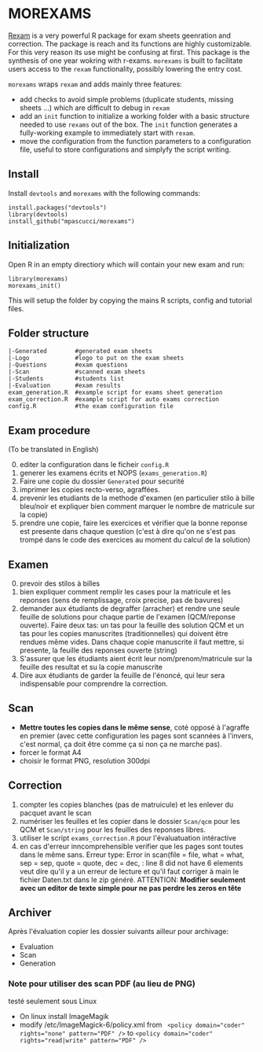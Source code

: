 # MOREXAMS

[Rexam](http://www.r-exams.org/) is a very powerful R package for exam sheets geenration and correction.
The package is reach and its functions are highly customizable.
For this very reason its use might be confusing at first. This package is the synthesis of one year wokring with r-exams. `morexams` is built to facilitate users access to the `rexam` functionality, possibly lowering the entry cost.

`morexams` wraps `rexam` and adds mainly three features:
* add checks to avoid simple problems (duplicate students, missing sheets ...) which are difficult to debug in `rexam`
* add an `init` function to initialize a working folder with a basic structure needed to use `rexams` out of the box. The `init` function generates a fully-working example to immediately start with `rexam`.
* move the configuration from the function parameters to a configuration file, useful to store configurations and simplyfy the script writing.

## Install
Install `devtools` and `morexams` with the following commands:
```{R}
install.packages("devtools")
library(devtools)
install_github("mpascucci/morexams")
```

## Initialization
Open R in an empty directiory which will contain your new exam and run:
```{R}
library(morexams)
morexams_init()
```
This will setup the folder by copying the mains R scripts, config and tutorial files.

## Folder structure
```
|-Generated        #generated exam sheets
|-Logo             #logo to put on the exam sheets
|-Questions        #exam questions
|-Scan             #scanned exam sheets
|-Students         #students list
|-Evaluation       #exam results
exam_generation.R  #example script for exams sheet generation
exam_correction.R  #example script for auto exams correction
config.R           #the exam configuration file
```

## Exam procedure
(To be translated in English)

0. editer la configuration dans le ficheir `config.R`
1. generer les examens écrits et NOPS (`exams_generation.R`)
2. Faire une copie du dossier `Generated` pour securité
3. imprimer les copies recto-verso, agraffées.
4. prevenir les etudiants de la methode d'examen (en particulier stilo à bille bleu/noir et expliquer bien comment marquer le nombre de matricule sur la copie)
5. prendre une copie, faire les exercices et vérifier que la bonne reponse est presente dans chaque question (c'est à dire qu'on ne s'est pas trompé dans le code des exercices au moment du calcul de la solution)

## Examen
0. prevoir des stilos à billes
1. bien expliquer comment remplir les cases pour la matricule et les reponses (sens de remplissage, croix precise, pas de bavures)
2. demander aux étudiants de degraffer (arracher) et rendre une seule feuille de solutions pour chaque partie de l'examen (QCM/reponse ouverte). Faire deux tas: un tas pour la feuille des solution QCM et un tas pour les copies manuscrites (traditionnelles) qui doivent être rendues même vides. Dans chaque copie manuscrite il faut mettre, si presente, la feuille des reponses ouverte (string)
3. S'assurer que les étudiants aient écrit leur nom/prenom/matricule sur la feuille des resultat et su la copie manuscrite
4. Dire aux étudiants de garder la feuille de l'énoncé, qui leur sera indispensable pour comprendre la correction.

## Scan
* **Mettre toutes les copies dans le même sense**, coté opposé à l'agraffe en premier (avec cette configuration les pages sont scannées à l'invers, c'est normal, ça doit être comme ça si non ça ne marche pas).
* forcer le format A4
* choisir le format PNG, resolution 300dpi

## Correction
1. compter les copies blanches (pas de matruicule) et les enlever du pacquet avant le scan
2. numériser les feuilles et les copier dans le dossier `Scan/qcm` pour les QCM et `Scan/string` pour les feuilles des reponses libres.
3. utiliser le script `exams_correction.R` pour l'évaluatuation intéractive
4. en cas d'erreur inncomprehensible verifier que les pages sont toutes dans le même sans.
Erreur type:
	Error in scan(file = file, what = what, sep = sep, quote = quote, dec = dec,  :
	line 8 did not have 6 elements
veut dire qu'il y a un erreur de lecture et qu'il faut corriger à main le fichier Daten.txt dans le zip généré.
ATTENTION: **Modifier seulement avec un editor de texte simple pour ne pas perdre les zeros en tête**

## Archiver
Après l'évaluation copier les dossier suivants ailleur pour archivage:
- Evaluation
- Scan
- Generation

### Note pour utiliser des scan PDF (au lieu de PNG)
testé seulement sous Linux
* On linux install ImageMagik
* modify /etc/ImageMagick-6/policy.xml
from ` <policy domain="coder" rights="none" pattern="PDF" />`
to `<policy domain="coder" rights="read|write" pattern="PDF" />`
